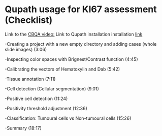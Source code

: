 # Qupath usage for KI67 assessment (Checklist)
Link to the [CBQA video:](https://youtu.be/Yemx9tIqRs0)
Link to Qupath installation installation [link](https://qupath.readthedocs.io/en/0.4/docs/intro/installation.html#installation)

-Creating a project with a new empty directory and adding cases (whole slide images) (3:06)

-Inspecting color spaces with Brignest/Contrast function (4:45)

-Calibrating the vectors of Hematoxylin and Dab (5:42)

-Tissue annotation (7:11)

-Cell detection (Cellular segmentation) (9.01)

-Positive cell detection (11:24)

-Positivity threshold adjustment (12:36)

-Classification: Tumoural cells vs Non-tumoural cells (15:26)

-Summary (18:17)
